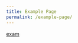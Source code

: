 ```yaml
---
title: Example Page
permalink: /example-page/
---
```

[exam](/files/2022%204E5N%20Prelim%20Exam_Instructions_students.pdf)